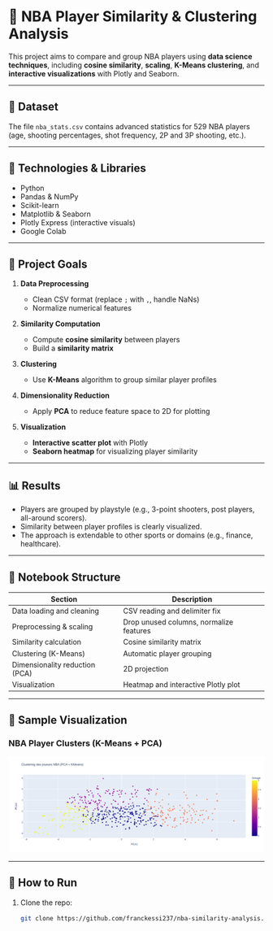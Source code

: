# 🏀 NBA Player Similarity & Clustering Analysis

This project aims to compare and group NBA players using **data science techniques**, including **cosine similarity**, **scaling**, **K-Means clustering**, and **interactive visualizations** with Plotly and Seaborn.

---

## 📁 Dataset

The file `nba_stats.csv` contains advanced statistics for 529 NBA players (age, shooting percentages, shot frequency, 2P and 3P shooting, etc.).

---

## 🔧 Technologies & Libraries

- Python
- Pandas & NumPy
- Scikit-learn
- Matplotlib & Seaborn
- Plotly Express (interactive visuals)
- Google Colab

---

## 🎯 Project Goals

1. **Data Preprocessing**
   - Clean CSV format (replace `;` with `,`, handle NaNs)
   - Normalize numerical features

2. **Similarity Computation**
   - Compute **cosine similarity** between players
   - Build a **similarity matrix**

3. **Clustering**
   - Use **K-Means** algorithm to group similar player profiles

4. **Dimensionality Reduction**
   - Apply **PCA** to reduce feature space to 2D for plotting

5. **Visualization**
   - **Interactive scatter plot** with Plotly
   - **Seaborn heatmap** for visualizing player similarity

---

## 📊 Results

- Players are grouped by playstyle (e.g., 3-point shooters, post players, all-around scorers).
- Similarity between player profiles is clearly visualized.
- The approach is extendable to other sports or domains (e.g., finance, healthcare).

---

## 📁 Notebook Structure

| Section                         | Description |
|----------------------------------|-------------|
| Data loading and cleaning        | CSV reading and delimiter fix |
| Preprocessing & scaling          | Drop unused columns, normalize features |
| Similarity calculation           | Cosine similarity matrix |
| Clustering (K-Means)             | Automatic player grouping |
| Dimensionality reduction (PCA)   | 2D projection |
| Visualization                    | Heatmap and interactive Plotly plot |

---

## 📸 Sample Visualization

### NBA Player Clusters (K-Means + PCA)

![plotly-graph](https://github.com/franckessi237/nba-similarity-analysis/blob/Master/assets/plotly-graph.png?raw=true)


---

## 🚀 How to Run

1. Clone the repo:
   ```bash
   git clone https://github.com/franckessi237/nba-similarity-analysis.git
